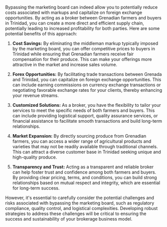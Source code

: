Bypassing the marketing board can indeed allow you to potentially reduce costs associated with markups and capitalize on foreign exchange opportunities. By acting as a broker between Grenadian farmers and buyers in Trinidad, you can create a more direct and efficient supply chain, potentially leading to increased profitability for both parties. Here are some potential benefits of this approach:

1. **Cost Savings:** By eliminating the middleman markup typically imposed by the marketing board, you can offer competitive prices to buyers in Trinidad while ensuring that Grenadian farmers receive fair compensation for their produce. This can make your offerings more attractive in the market and increase sales volume.

2. **Forex Opportunities:** By facilitating trade transactions between Grenada and Trinidad, you can capitalize on foreign exchange opportunities. This can include earning commissions on currency exchange transactions or negotiating favorable exchange rates for your clients, thereby enhancing your revenue streams.

3. **Customized Solutions:** As a broker, you have the flexibility to tailor your services to meet the specific needs of both farmers and buyers. This can include providing logistical support, quality assurance services, or financial assistance to facilitate smooth transactions and build long-term relationships.

4. **Market Expansion:** By directly sourcing produce from Grenadian farmers, you can access a wider range of agricultural products and varieties that may not be readily available through traditional channels. This can attract a diverse customer base in Trinidad seeking unique and high-quality produce.

5. **Transparency and Trust:** Acting as a transparent and reliable broker can help foster trust and confidence among both farmers and buyers. By providing clear pricing, terms, and conditions, you can build strong relationships based on mutual respect and integrity, which are essential for long-term success.

However, it's essential to carefully consider the potential challenges and risks associated with bypassing the marketing board, such as regulatory compliance, quality control, and logistical complexities. Developing robust strategies to address these challenges will be critical to ensuring the success and sustainability of your brokerage business model.
